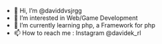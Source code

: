 - 👋 Hi, I’m @daviddvsjrgg
- 👀 I’m interested in Web/Game Development
- 🌱 I’m currently learning php, a Framework for php
- 📫 How to reach me : Instagram @davidek_rl
<!---
daviddvsjrgg/daviddvsjrgg is a ✨ special ✨ repository because its `README.md` (this file) appears on your GitHub profile.
You can click the Preview link to take a look at your changes.
--->
